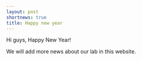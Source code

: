 ```yaml
---
layout: post
shortnews: true
title: Happy new year
---
```


Hi guys, Happy New Year! 

We will add more news about our lab in this website.